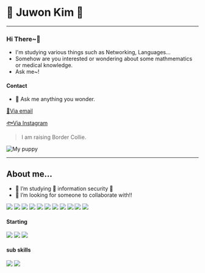 # 👾 Juwon Kim 👾
---
### **Hi There~👋**</h1>

* I'm studying various things such as Networking, Languages...
* Somehow are you interested or wondering about some mathmematics or medical knowledge.
* Ask me~!
#### Contact
- 💬 Ask me anything you wonder.


[📨Via email](mailto:rlawndnjs0828@gmail.com?subject=[GitHub])

[🐟Via Instagram](https://www.instagram.com/juwon_kim0828/)




>I am raising Border Collie.

![My puppy](https://user-images.githubusercontent.com/103508921/173604887-b6032065-a423-4608-9995-1c8d3ea91c61.jpg)


---


## About me...

- 🔭 I’m studying 🔐 information security 🔐
- 🤔 I’m looking for someone to collaborate with!!

<img src="https://img.shields.io/badge/C-A8B9CC?style=flat&logo=C&logoColor=white"/></a>
<img src="https://img.shields.io/badge/Java-007396?style=flat-square&logo=java&logoColor=white"/></a>
<img src="https://img.shields.io/badge/Python-3766AB?style=flat-square&logo=Python&logoColor=white"/></a>
<img src="https://img.shields.io/badge/Docker-2496ED?style=flat-square&logo=Docker&logoColor=white"/></a>
<img src="https://img.shields.io/badge/MariaDB-003545?style=flat-square&logo=MariaDB&logoColor=white"/></a>
<img src="https://img.shields.io/badge/MySQL-4479A1?style=flat-square&logo=MySQL&logoColor=white"/></a>
<img src="https://img.shields.io/badge/Ubuntu-E95420?style=flat-square&logo=Ubuntu&logoColor=white"/></a>
<img src="https://img.shields.io/badge/CentOS-262577?style=flat&logo=CentOS&logoColor=white"/></a>
<img src="https://img.shields.io/badge/Kali-557C94?style=flat&logo=KaliLinux&logoColor=white"/></a>
<img src="https://img.shields.io/badge/Wireshark-1679A7?style=flat&logo=Wireshark&logoColor=white"/></a>
<img src="https://img.shields.io/badge/Cisco-1BA0D7?style=flat-square&logo=Cisco&logoColor=white"/></a>


#### Starting
<img src="https://img.shields.io/badge/C%23-3766AB?style=flat-square&logo=Csharp&logoColor=white"/></a>
<img src="https://img.shields.io/badge/C++-3766AB?style=flat-square&logo=C%2B%2B&logoColor=white"/></a>
<img src="https://img.shields.io/badge/Markdown-000000?style=flat-square&logo=Markdown&logoColor=white"/></a>



#### sub skills
<img src="https://img.shields.io/badge/Adobe-FF0000?style=flat-square&logo=Adobe&logoColor=white"/></a>
<img src="https://img.shields.io/badge/Adobe After Effects-9999FF?style=flat-square&logo=Adobe After Effects&logoColor=white"/></a>

